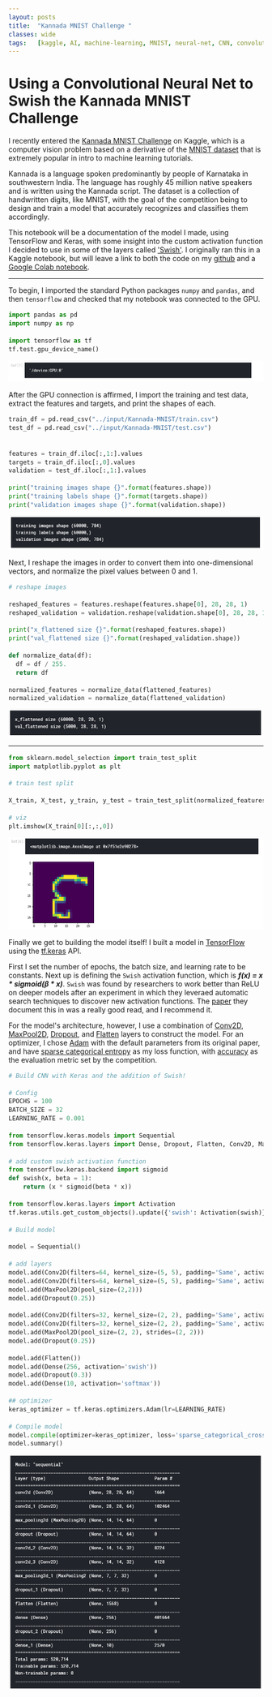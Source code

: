 ```yaml
---
layout: posts
title:  "Kannada MNIST Challenge "
classes: wide
tags:   [kaggle, AI, machine-learning, MNIST, neural-net, CNN, convolutional-neural-net, swish]
---
```


# Using a Convolutional Neural Net to Swish the Kannada MNIST Challenge


I recently entered the [Kannada MNIST Challenge](https://www.kaggle.com/c/Kannada-MNIST) on Kaggle, which is a computer vision problem based on a derivative of the [MNIST dataset](http://yann.lecun.com/exdb/mnist/) that is extremely popular in intro to machine learning tutorials.

Kannada is a language spoken predominantly by people of Karnataka in southwestern India. The language has roughly 45 million native speakers and is written using the Kannada script. The dataset is a collection of handwritten digits, like MNIST, with the goal of the competition being to design and train a model that accurately recognizes and classifies them accordingly.

This notebook will be a documentation of the model I made, using TensorFlow and Keras, with some insight into the custom activation function I decided to use in some of the layers called ['Swish'](https://arxiv.org/pdf/1710.05941.pdf). I originally ran this in a Kaggle notebook, but will leave a link to both the code on my [github](___) and a [Google Colab notebook](___).
________

To begin, I imported the standard Python packages `numpy` and `pandas`, and then `tensorflow` and checked that my notebook was connected to the GPU.

```python
import pandas as pd
import numpy as np

import tensorflow as tf
tf.test.gpu_device_name()
```
![gpu-check](https://raw.githubusercontent.com/casey-barr/casey-barr.github.io/master/images/kannada-images/gpu_check.png)

After the GPU connection is affirmed, I import the training and test data, extract the features and targets, and print the shapes of each.

```python
train_df = pd.read_csv("../input/Kannada-MNIST/train.csv")
test_df = pd.read_csv("../input/Kannada-MNIST/test.csv")


features = train_df.iloc[:,1:].values
targets = train_df.iloc[:,0].values
validation = test_df.iloc[:,1:].values

print("training images shape {}".format(features.shape))
print("training labels shape {}".format(targets.shape))
print("validation images shape {}".format(validation.shape))
```
![training_validation_shape](https://raw.githubusercontent.com/casey-barr/casey-barr.github.io/master/images/kannada-images/training_test_validation_dfs.png)

Next, I reshape the images in order to convert them into one-dimensional vectors, and normalize the pixel values between 0 and 1.

```python
# reshape images

reshaped_features = features.reshape(features.shape[0], 28, 28, 1)
reshaped_validation = validation.reshape(validation.shape[0], 28, 28, 1)

print("x_flattened size {}".format(reshaped_features.shape))
print("val_flattened size {}".format(reshaped_validation.shape))

def normalize_data(df):
  df = df / 255.
  return df

normalized_features = normalize_data(flattened_features)
normalized_validation = normalize_data(flattened_validation)
```
![flattened_dfs](https://raw.githubusercontent.com/casey-barr/casey-barr.github.io/master/images/kannada-images/flattened.png)
_____

```python
from sklearn.model_selection import train_test_split
import matplotlib.pyplot as plt

# train test split

X_train, X_test, y_train, y_test = train_test_split(normalized_features, targets, test_size=0.2, random_state=7)

# viz
plt.imshow(X_train[0][:,:,0])
```
![imshow](https://raw.githubusercontent.com/casey-barr/casey-barr.github.io/master/images/kannada-images/im_show.png)

Finally we get to building the model itself! I built a model in [TensorFlow](https://www.tensorflow.org/) using the [tf.keras](https://www.tensorflow.org/api_docs/python/tf/keras) API.

First I set the number of epochs, the batch size, and learning rate to be constants. Next up is defining the `Swish` activation function, which is ***f(x) = x * sigmoid(β * x)***. `Swish` was found by researchers to work better than ReLU on deeper models after an experiment in which they leveraed automatic search techniques to discover new activation functions. The [paper](https://arxiv.org/abs/1710.05941) they document this in was a really good read, and I recommend it.

For the model's architecture, however, I use a combination of [Conv2D](https://github.com/keras-team/keras/blob/master/keras/layers/convolutional.py#L361), [MaxPool2D](https://github.com/tensorflow/tensorflow/blob/r2.0/tensorflow/python/keras/layers/pooling.py#L282-L328), [Dropout](https://github.com/keras-team/keras/blob/master/keras/layers/core.py#L81), and [Flatten](https://github.com/keras-team/keras/blob/master/keras/layers/core.py#L462) layers to construct the model. For an optimizer, I chose [Adam](https://github.com/keras-team/keras/blob/master/keras/optimizers.py#L467) with the default parameters from its original paper, and have [sparse categorical entropy](https://keras.io/losses/) as my loss function, with [accuracy](https://keras.io/metrics/#accuracy) as the evaluation metric set by the competition.

```python
# Build CNN with Keras and the addition of Swish!

# Config
EPOCHS = 100
BATCH_SIZE = 32
LEARNING_RATE = 0.001

from tensorflow.keras.models import Sequential
from tensorflow.keras.layers import Dense, Dropout, Flatten, Conv2D, MaxPool2D

# add custom swish activation function
from tensorflow.keras.backend import sigmoid
def swish(x, beta = 1):
    return (x * sigmoid(beta * x))

from tensorflow.keras.layers import Activation
tf.keras.utils.get_custom_objects().update({'swish': Activation(swish)})

# Build model

model = Sequential()

# add layers
model.add(Conv2D(filters=64, kernel_size=(5, 5), padding='Same', activation='relu', input_shape=(28, 28, 1)))
model.add(Conv2D(filters=64, kernel_size=(5, 5), padding='Same', activation='swish', input_shape=(28, 28, 1)))
model.add(MaxPool2D(pool_size=(2,2)))
model.add(Dropout(0.25))

model.add(Conv2D(filters=32, kernel_size=(2, 2), padding='Same', activation='swish'))
model.add(Conv2D(filters=32, kernel_size=(2, 2), padding='Same', activation='swish'))
model.add(MaxPool2D(pool_size=(2, 2), strides=(2, 2)))
model.add(Dropout(0.25))

model.add(Flatten())
model.add(Dense(256, activation='swish'))
model.add(Dropout(0.3))
model.add(Dense(10, activation='softmax'))

## optimizer
keras_optimizer = tf.keras.optimizers.Adam(lr=LEARNING_RATE)

# Compile model
model.compile(optimizer=keras_optimizer, loss='sparse_categorical_crossentropy', metrics=['accuracy'])
model.summary()
```
![model-summary](https://raw.githubusercontent.com/casey-barr/casey-barr.github.io/master/images/kannada-images/keras_model.png)

